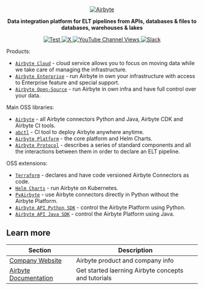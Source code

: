 <p align="center">
  <a href="https://airbyte.com"><img src="https://assets.website-files.com/605e01bc25f7e19a82e74788/624d9c4a375a55100be6b257_Airbyte_logo_color_dark.svg" alt="Airbyte"></a>
</p>
<p align="center">
    <b>Data integration platform for ELT pipelines from APIs, databases & files to databases, warehouses & lakes</b>
</p>
<p align="center">

<a href="https://github.com/airbytehq/airbyte/stargazers/" target="_blank">
    <img src="https://img.shields.io/github/stars/airbytehq/airbyte?style=social&label=Star&maxAge=2592000" alt="Test">
</a>

<a href="https://x.com/AirbyteHQ" target="_blank">
    <img alt="X" src="https://img.shields.io/twitter/follow/Airbyte.svg?style=social&label=Follow">
</a>

<a href="https://www.youtube.com/c/AirbyteHQ/?sub_confirmation=1" target="_blank">
    <img alt="YouTube Channel Views" src="https://img.shields.io/youtube/channel/views/UCQ_JWEFzs1_INqdhIO3kmrw?style=social">
</a>

<a href="https://airbytehq.slack.com/" target="_blank">
    <img src="https://img.shields.io/badge/slack-join-white.svg?logo=slack" alt="Slack">
</a>

</p>

Products:

- [`Airbyte Cloud`](https://cloud.airbyte.com) - cloud service allows you to focus on moving data while we take care of managing the infrastructure.
- [`Airbyte Enterprise`](https://docs.airbyte.com/enterprise-setup/) - run Airbyte in own your infrastructure with access to Enterprise feature and special support.
- [`Airbyte Open-Source`](https://docs.airbyte.com/using-airbyte/getting-started/#self-managed-community-oss) - run Airbyte in own infra and have full control over your data.

Main OSS libraries:

- [`Airbyte`](https://github.com/airbytehq/airbyte) - all Airbyte connectors Python and Java, Airbyte CDK and Airbyte CI tools.
- [`abctl`](https://github.com/airbytehq/abctl) - CI tool to deploy Airbyte anywhere anytime.
- [`Airbyte Platform`](https://github.com/airbytehq/airbyte-platform) - the core platform and Helm Charts.
- [`Airbyte Protocol`](https://github.com/airbytehq/airbyte-protocol) - describes a series of standard components and all the interactions between them in order to declare an ELT pipeline.

OSS extensions:

- [`Terraform`](https://github.com/langchain-ai/langserve) - declares and have code versioned Airbyte Connectors as code.
- [`Helm Charts`](https://github.com/langchain-ai/opengpts) - run Airbyte on Kubernetes.
- [`PyAirbyte`](https://github.com/airbytehq/PyAirbyte) - use Airbyte connectors directly in Python without the Airbyte Platform.
- [`Airbyte API Python SDK`](https://github.com/airbytehq/airbyte-api-python-sdk) - control the Airbyte Platform using Python.
- [`Airbyte API Java SDK`](airbyte-api-java-sdk) - control the Airbyte Platform using Java.

## Learn more

| Section | Description |
|-|-|
| [Company Website](https://airbyte.com) | Airbyte product and company info |
| [Airbyte Documentation](https://docs.airbyte.com/) | Get started laerning Airbyte concepts and tutorials |
